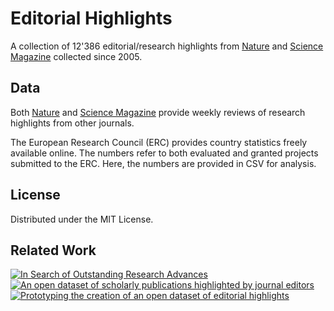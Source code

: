 # Editorial Highlights

A collection of 12'386 editorial/research highlights from [Nature](https://www.nature.com) and [Science Magazine](https://science.sciencemag.org) collected since 2005.

## Data

Both [Nature](https://www.nature.com) and [Science Magazine](https://science.sciencemag.org) provide weekly reviews of research highlights from other journals. 

The European Research Council (ERC) provides country statistics freely available online. The numbers refer to both evaluated and granted projects submitted to the ERC. Here, the numbers are provided in CSV for analysis.

## License

Distributed under the MIT License.

## Related Work

[![In Search of Outstanding Research Advances](https://zenodo.org/badge/DOI/10.5281/zenodo.4155204.svg)](https://doi.org/10.5281/zenodo.4155204)  
[![An open dataset of scholarly publications highlighted by journal editors](https://zenodo.org/badge/DOI/10.5281/zenodo.4275660.svg)](https://doi.org/10.5281/zenodo.4275660)  
[![Prototyping the creation of an open dataset of editorial highlights](https://img.shields.io/badge/arXiv-2011.07910-b31b1b.svg)](https://arxiv.org/abs/2011.07910)  
